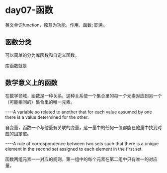 # day07-函数

英文单词function，原意为功能，作用，函数; 职务。

## 函数分类

可以简单的分为库函数和自定义函数。

库函数就是



## 数学意义上的函数

在数学领域，函数是一种关系，这种关系使一个集合里的每一个元素对应到另一个（可能相同的）集合里的唯一元素。

----A variable so related to another that for each value assumed by one there is a value determined for the other.

自变量，函数一个与他量有关联的变量，这一量中的任何一值都能在他量中找到对应的固定值。

----A rule of correspondence between two sets such that there is a unique element in the second set assigned to each element in the first set.

函数两组元素一一对应的规则，第一组中的每个元素在第二组中只有唯一的对应量。





